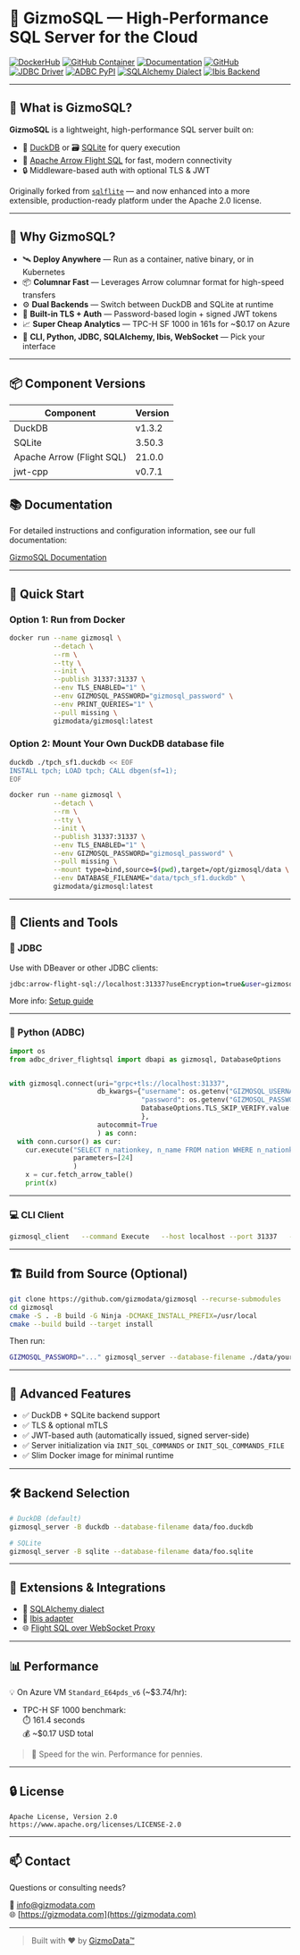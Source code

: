 # 🚀 GizmoSQL — High-Performance SQL Server for the Cloud

[![DockerHub](https://img.shields.io/badge/dockerhub-image-green.svg?logo=Docker)](https://hub.docker.com/r/gizmodata/gizmosql)
[![GitHub Container](https://img.shields.io/badge/github--package-container--image-green.svg?logo=Docker)](https://github.com/gizmodata/gizmosql/pkgs/container/gizmosql)
[![Documentation](https://img.shields.io/badge/Documentation-dev-yellow.svg)](https://arrow.apache.org/docs/format/FlightSql.html)
[![GitHub](https://img.shields.io/badge/GitHub-gizmodata%2Fgizmosql-blue.svg?logo=Github)](https://github.com/gizmodata/gizmosql)
[![JDBC Driver](https://img.shields.io/badge/Arrow%20JDBC%20Driver-download%20artifact-red?logo=Apache%20Maven)](https://search.maven.org/search?q=a:flight-sql-jdbc-driver)
[![ADBC PyPI](https://img.shields.io/badge/PyPI-Arrow%20ADBC%20Flight%20SQL%20driver-blue?logo=PyPI)](https://pypi.org/project/adbc-driver-flightsql/)
[![SQLAlchemy Dialect](https://img.shields.io/badge/PyPI-GizmoSQL%20SQLAlchemy%20Dialect-blue?logo=PyPI)](https://pypi.org/project/sqlalchemy-gizmosql-adbc-dialect/)
[![Ibis Backend](https://img.shields.io/badge/PyPI-GizmoSQL%20Ibis%20Backend-blue?logo=PyPI)](https://pypi.org/project/ibis-gizmosql/)

---

## 🌟 What is GizmoSQL?

**GizmoSQL** is a lightweight, high-performance SQL server built on:

- 🦆 [DuckDB](https://duckdb.org) or 🗃️ [SQLite](https://sqlite.org) for query execution
- 🚀 [Apache Arrow Flight SQL](https://arrow.apache.org/docs/format/FlightSql.html) for fast, modern connectivity
- 🔒 Middleware-based auth with optional TLS & JWT

Originally forked from [`sqlflite`](https://github.com/voltrondata/sqlflite) — and now enhanced into a more extensible, production-ready platform under the Apache 2.0 license.

---

## 🧠 Why GizmoSQL?

- 🛰️ **Deploy Anywhere** — Run as a container, native binary, or in Kubernetes
- 📦 **Columnar Fast** — Leverages Arrow columnar format for high-speed transfers
- ⚙️ **Dual Backends** — Switch between DuckDB and SQLite at runtime
- 🔐 **Built-in TLS + Auth** — Password-based login + signed JWT tokens
- 📈 **Super Cheap Analytics** — TPC-H SF 1000 in 161s for ~$0.17 on Azure
- 🧪 **CLI, Python, JDBC, SQLAlchemy, Ibis, WebSocket** — Pick your interface

---

## 📦 Component Versions

| Component                  | Version |
|---------------------------|---------|
| DuckDB                    | v1.3.2  |
| SQLite                   | 3.50.3  |
| Apache Arrow (Flight SQL) | 21.0.0  |
| jwt-cpp                   | v0.7.1  |

## 📚 Documentation

For detailed instructions and configuration information, see our full documentation:

[GizmoSQL Documentation](docs/documentation.md)

---

## 🚀 Quick Start

### Option 1: Run from Docker

```bash
docker run --name gizmosql \
           --detach \
           --rm \
           --tty \
           --init \
           --publish 31337:31337 \
           --env TLS_ENABLED="1" \
           --env GIZMOSQL_PASSWORD="gizmosql_password" \
           --env PRINT_QUERIES="1" \
           --pull missing \
           gizmodata/gizmosql:latest
```

### Option 2: Mount Your Own DuckDB database file

```bash
duckdb ./tpch_sf1.duckdb << EOF
INSTALL tpch; LOAD tpch; CALL dbgen(sf=1);
EOF

docker run --name gizmosql \
           --detach \
           --rm \
           --tty \
           --init \
           --publish 31337:31337 \
           --env TLS_ENABLED="1" \
           --env GIZMOSQL_PASSWORD="gizmosql_password" \
           --pull missing \
           --mount type=bind,source=$(pwd),target=/opt/gizmosql/data \
           --env DATABASE_FILENAME="data/tpch_sf1.duckdb" \
           gizmodata/gizmosql:latest
```

---

## 🧰 Clients and Tools

### 🔗 JDBC

Use with DBeaver or other JDBC clients:

```bash
jdbc:arrow-flight-sql://localhost:31337?useEncryption=true&user=gizmosql_username&password=gizmosql_password&disableCertificateVerification=true
```

More info: [Setup guide](https://github.com/gizmodata/setup-arrow-jdbc-driver-in-dbeaver)

---

### 🐍 Python (ADBC)

```python
import os
from adbc_driver_flightsql import dbapi as gizmosql, DatabaseOptions


with gizmosql.connect(uri="grpc+tls://localhost:31337",
                      db_kwargs={"username": os.getenv("GIZMOSQL_USERNAME", "gizmosql_username"),
                                 "password": os.getenv("GIZMOSQL_PASSWORD", "gizmosql_password"),
                                 DatabaseOptions.TLS_SKIP_VERIFY.value: "true"  # Not needed if you use a trusted CA-signed TLS cert
                                 },
                      autocommit=True
                      ) as conn:
  with conn.cursor() as cur:
    cur.execute("SELECT n_nationkey, n_name FROM nation WHERE n_nationkey = ?",
                parameters=[24]
                )
    x = cur.fetch_arrow_table()
    print(x)
```

---

### 💻 CLI Client

```bash
gizmosql_client   --command Execute   --host localhost --port 31337   --username gizmosql_username   --password gizmosql_password   --query "SELECT version()"   --use-tls --tls-skip-verify
```

---

## 🏗️ Build from Source (Optional)

```bash
git clone https://github.com/gizmodata/gizmosql --recurse-submodules
cd gizmosql
cmake -S . -B build -G Ninja -DCMAKE_INSTALL_PREFIX=/usr/local
cmake --build build --target install
```

Then run:

```bash
GIZMOSQL_PASSWORD="..." gizmosql_server --database-filename ./data/your.db --print-queries
```

---

## 🧪 Advanced Features

- ✅ DuckDB + SQLite backend support
- ✅ TLS & optional mTLS
- ✅ JWT-based auth (automatically issued, signed server-side)
- ✅ Server initialization via `INIT_SQL_COMMANDS` or `INIT_SQL_COMMANDS_FILE`
- ✅ Slim Docker image for minimal runtime

---

## 🛠 Backend Selection

```bash
# DuckDB (default)
gizmosql_server -B duckdb --database-filename data/foo.duckdb

# SQLite
gizmosql_server -B sqlite --database-filename data/foo.sqlite
```

---

## 🧩 Extensions & Integrations

- 🔌 [SQLAlchemy dialect](https://github.com/gizmodata/sqlalchemy-gizmosql-adbc-dialect)
- 🔌 [Ibis adapter](https://github.com/gizmodata/ibis-gizmosql)
- 🌐 [Flight SQL over WebSocket Proxy](https://github.com/gizmodata/flight-sql-websocket-proxy)

---

## 📊 Performance

💡 On Azure VM `Standard_E64pds_v6` (~$3.74/hr):

- TPC-H SF 1000 benchmark:  
  ⏱️ 161.4 seconds  
  💰 ~$0.17 USD total

> 🏁 Speed for the win. Performance for pennies.

---

## 🔒 License

```
Apache License, Version 2.0
https://www.apache.org/licenses/LICENSE-2.0
```

---

## 📫 Contact

Questions or consulting needs?

📧 info@gizmodata.com  
🌐 [https://gizmodata.com](https://gizmodata.com)

---

> Built with ❤️ by [GizmoData™](https://gizmodata.com)
